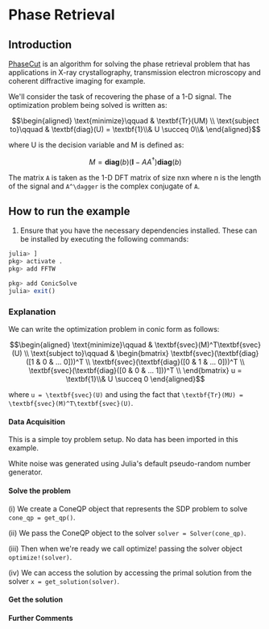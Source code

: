 # Phase Retrieval

## Introduction

[PhaseCut](https://www.di.ens.fr/~mallat/papiers/WaldspurgerMathProgr.pdf) is an algorithm for solving the phase retrieval problem that has applications in X-ray crystallography, transmission electron microscopy and coherent diffractive imaging for example.

We'll consider the task of recovering the phase of a 1-D signal. The optimization problem being solved is written as:
```math
\begin{aligned}
\text{minimize}\qquad & \textbf{Tr}(UM) \\
\text{subject to}\qquad &
\textbf{diag}(U) = \textbf{1}\\&
U \succeq 0\\&
\end{aligned}
```
where U is the decision variable and M is defined as:
```math
M = \textbf{diag}(b)(\textbf{I} - AA^\dagger)\textbf{diag}(b)
```
The matrix ``A`` is taken as the 1-D DFT matrix of size nxn where n is the length of the signal and ``A^\dagger`` is the complex conjugate of ``A``.

## How to run the example

1. Ensure that you have the necessary dependencies installed. These can be installed by executing the following commands:
```julia
julia> ]
pkg> activate .
pkg> add FFTW

pkg> add ConicSolve
julia> exit()
```

### Explanation

We can write the optimization problem in conic form as follows:
```math
\begin{aligned}
\text{minimize}\qquad & \textbf{svec}(M)^T\textbf{svec}(U) \\
\text{subject to}\qquad &
\begin{bmatrix}
\textbf{svec}(\textbf{diag}([1 & 0 & ... 0]))^T \\
\textbf{svec}(\textbf{diag}([0 & 1 & ... 0]))^T \\
\textbf{svec}(\textbf{diag}([0 & 0 & ... 1]))^T \\
\end{bmatrix}
u = \textbf{1}\\&
U \succeq 0
\end{aligned}
```
where ``u = \textbf{svec}(U)`` and using the fact that ``\textbf{Tr}(MU) = \textbf{svec}(M)^T\textbf{svec}(U)``.

#### Data Acquisition
This is a simple toy problem setup. No data has been imported in this example.

White noise was generated using Julia's default pseudo-random number generator.

#### Solve the problem

(i) We create a ConeQP object that represents the SDP problem to solve `cone_qp = get_qp()`.

(ii) We pass the ConeQP object to the solver `solver = Solver(cone_qp)`.

(iii) Then when we're ready we call optimize! passing the solver object `optimize!(solver)`.

(iv) We can access the solution by accessing the primal solution from the solver `x = get_solution(solver)`.

#### Get the solution

#### Further Comments